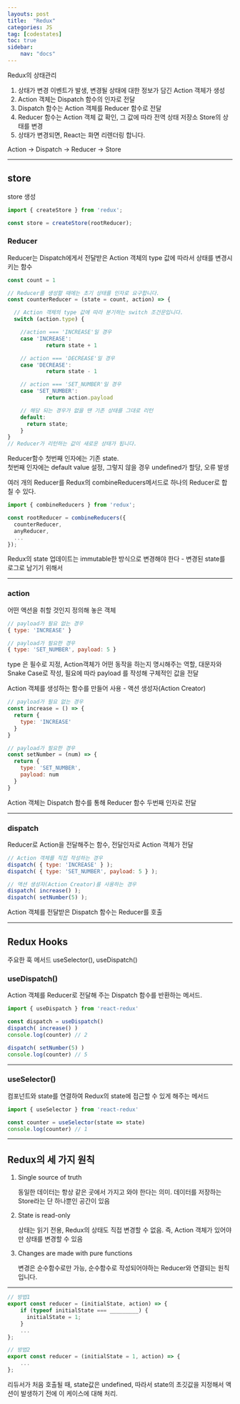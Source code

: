 ```yaml
---
layouts: post
title:  "Redux"
categories: JS
tag: [codestates]
toc: true
sidebar:
    nav: "docs"
---
```


Redux의 상태관리

1. 상태가 변경 이벤트가 발생, 변경될 상태에 대한 정보가 담긴 Action 객체가 생성
2. Action 객체는 Dispatch 함수의 인자로 전달
3. Dispatch 함수는 Action 객체를 Reducer 함수로 전달
4. Reducer 함수는 Action 객체 값 확인, 그 값에 따라 전역 상태 저장소 Store의 상태를 변경
5. 상태가 변경되면, React는 화면 리렌더링 합니다.

Action → Dispatch → Reducer → Store

---

## store

store 생성
```js
import { createStore } from 'redux';

const store = createStore(rootReducer);
```

### Reducer

Reducer는 Dispatch에게서 전달받은 Action 객체의 type 값에 따라서 상태를 변경시키는 함수
```js
const count = 1

// Reducer를 생성할 때에는 초기 상태를 인자로 요구합니다.
const counterReducer = (state = count, action) => {

  // Action 객체의 type 값에 따라 분기하는 switch 조건문입니다.
  switch (action.type) {

    //action === 'INCREASE'일 경우
    case 'INCREASE':
			return state + 1

    // action === 'DECREASE'일 경우
    case 'DECREASE':
			return state - 1

    // action === 'SET_NUMBER'일 경우
    case 'SET_NUMBER':
			return action.payload

    // 해당 되는 경우가 없을 땐 기존 상태를 그대로 리턴
    default:
      return state;
	}
}
// Reducer가 리턴하는 값이 새로운 상태가 됩니다.
```
Reducer함수 첫번째 인자에는 기존 state.<br/>
첫번째 인자에는 default value 설정, 그렇지 않을 경우 undefined가 할당, 오류 발생

여러 개의 Reducer를 Redux의 combineReducers메서드로 하나의 Reducer로 합칠 수 있다.
```js
import { combineReducers } from 'redux';

const rootReducer = combineReducers({
  counterReducer,
  anyReducer,
  ...
});
```

Redux의 state 업데이트는 immutable한 방식으로 변경해야 한다 - 변경된 state를 로그로 남기기 위해서

---

### action

어떤 액션을 취할 것인지 정의해 놓은 객체
```js
// payload가 필요 없는 경우
{ type: 'INCREASE' }

// payload가 필요한 경우
{ type: 'SET_NUMBER', payload: 5 }
```
type 은 필수로 지정, Action객체가 어떤 동작을 하는지 명시해주는 역할, 대문자와 Snake Case로 작성, 필요에 따라 payload 를 작성해 구체적인 값을 전달

Action 객체를 생성하는 함수를 만들어 사용 - 액션 생성자(Action Creator)
```js
// payload가 필요 없는 경우
const increase = () => {
  return {
    type: 'INCREASE'
  }
}

// payload가 필요한 경우
const setNumber = (num) => {
  return {
    type: 'SET_NUMBER',
    payload: num
  }
}
```

Action 객체는 Dispatch 함수를 통해 Reducer 함수 두번째 인자로 전달

---

### dispatch

Reducer로 Action을 전달해주는 함수, 전달인자로 Action 객체가 전달
```js
// Action 객체를 직접 작성하는 경우
dispatch( { type: 'INCREASE' } );
dispatch( { type: 'SET_NUMBER', payload: 5 } );

// 액션 생성자(Action Creator)를 사용하는 경우
dispatch( increase() );
dispatch( setNumber(5) );
```
Action 객체를 전달받은 Dispatch 함수는 Reducer를 호출

---

## Redux Hooks

주요한 훅 메서드 useSelector(), useDispatch()

### useDispatch()

Action 객체를 Reducer로 전달해 주는 Dispatch 함수를 반환하는 메서드.
```js
import { useDispatch } from 'react-redux'

const dispatch = useDispatch()
dispatch( increase() )
console.log(counter) // 2

dispatch( setNumber(5) )
console.log(counter) // 5
```

---

### useSelector()

컴포넌트와 state를 연결하여 Redux의 state에 접근할 수 있게 해주는 메서드

```js
import { useSelector } from 'react-redux'

const counter = useSelector(state => state)
console.log(counter) // 1

```

---

## Redux의 세 가지 원칙

1. Single source of truth

    동일한 데이터는 항상 같은 곳에서 가지고 와야 한다는 의미. 데이터를 저장하는 Store라는 단 하나뿐인 공간이 있음

2. State is read-only

    상태는 읽기 전용, Redux의 상태도 직접 변경할 수 없음. 즉, Action 객체가 있어야만 상태를 변경할 수 있음

3. Changes are made with pure functions

    변경은 순수함수로만 가능, 순수함수로 작성되어야하는 Reducer와 연결되는 원칙입니다.

---

```js
// 방법1
export const reducer = (initialState, action) => {
	if (typeof initialState === _________) {
      initialState = 1; 
    }
	...
};

// 방법2
export const reducer = (initialState = 1, action) => {
	...
};
```
리듀서가 처음 호출될 때, state값은 undefined, 따라서 state의 초깃값을 지정해서 액션이 발생하기 전에 이 케이스에 대해 처리.